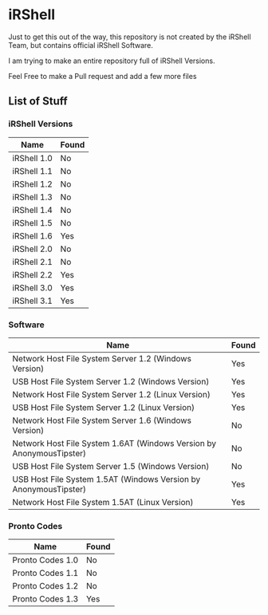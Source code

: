 # iRShell

Just to get this out of the way, this repository is not created by the iRShell Team, but contains official iRShell Software.

I am trying to make an entire repository full of iRShell Versions.

Feel Free to make a Pull request and add a few more files

## List of Stuff

### iRShell Versions

|Name  | Found |
|--|--|
|iRShell 1.0  |No|
|iRShell 1.1  |No|
|iRShell 1.2  |No|
|iRShell 1.3  |No|
|iRShell 1.4  |No|
|iRShell 1.5  |No|
|iRShell 1.6  |Yes|
|iRShell 2.0  |No|
|iRShell 2.1  |No|
|iRShell 2.2  |Yes|
|iRShell 3.0  |Yes|
|iRShell 3.1  |Yes|

### Software
|Name  | Found |
|--|--|
|Network Host File System Server 1.2 (Windows Version)                      |Yes|
|USB Host File System Server 1.2     (Windows Version)                      |Yes|
|Network Host File System Server 1.2 (Linux Version)                        |Yes|
|USB Host File System Server 1.2     (Linux Version)                        |Yes|
|Network Host File System Server 1.6 (Windows Version)                      |No|
|Network Host File System 1.6AT      (Windows Version by AnonymousTipster)  |No|
|USB Host File System Server 1.5     (Windows Version)                      |No|
|USB Host File System 1.5AT          (Windows Version by AnonymousTipster)  |Yes|
|Network Host File System 1.5AT      (Linux Version)                        |Yes|

### Pronto Codes
|Name  | Found |
|--|--|
|Pronto Codes 1.0|No|
|Pronto Codes 1.1|No|
|Pronto Codes 1.2|No|
|Pronto Codes 1.3|Yes|
